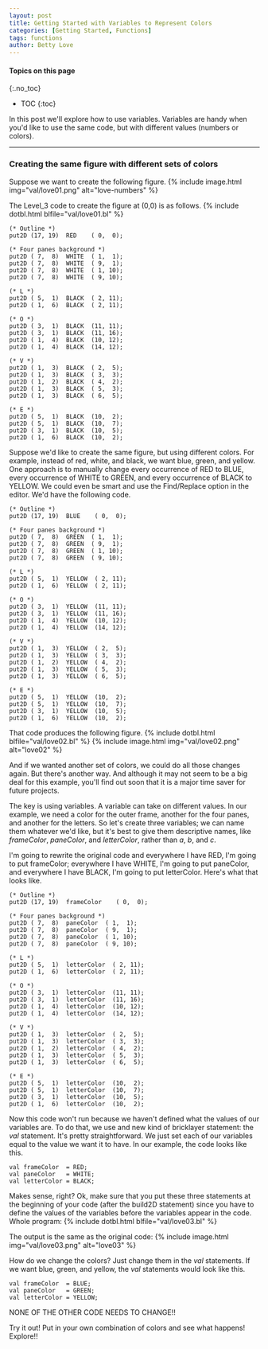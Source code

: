 ```yaml
---
layout: post
title: Getting Started with Variables to Represent Colors
categories: [Getting Started, Functions]
tags: functions
author: Betty Love
---
```


#### Topics on this page
{:.no_toc}
* TOC
{:toc}

In this post we'll explore how to use variables. Variables are handy when you'd like to use the same code, but with different values (numbers or colors).

***

### Creating the same figure with different sets of colors

Suppose we want to create the following figure.
{% include image.html img="val/love01.png"  alt="love-numbers"  %}

The Level_3 code to create the figure at (0,0) is as follows.
{% include dotbl.html blfile="val/love01.bl"  %}
```
(* Outline *)
put2D (17, 19)  RED    ( 0,  0);

(* Four panes background *)
put2D ( 7,  8)  WHITE  ( 1,  1);
put2D ( 7,  8)  WHITE  ( 9,  1);
put2D ( 7,  8)  WHITE  ( 1, 10);
put2D ( 7,  8)  WHITE  ( 9, 10);

(* L *)
put2D ( 5,  1)  BLACK  ( 2, 11);
put2D ( 1,  6)  BLACK  ( 2, 11);

(* O *)
put2D ( 3,  1)  BLACK  (11, 11);
put2D ( 3,  1)  BLACK  (11, 16);
put2D ( 1,  4)  BLACK  (10, 12);
put2D ( 1,  4)  BLACK  (14, 12);

(* V *)
put2D ( 1,  3)  BLACK  ( 2,  5);
put2D ( 1,  3)  BLACK  ( 3,  3);
put2D ( 1,  2)  BLACK  ( 4,  2);
put2D ( 1,  3)  BLACK  ( 5,  3);
put2D ( 1,  3)  BLACK  ( 6,  5);

(* E *)
put2D ( 5,  1)  BLACK  (10,  2);
put2D ( 5,  1)  BLACK  (10,  7);
put2D ( 3,  1)  BLACK  (10,  5);
put2D ( 1,  6)  BLACK  (10,  2);
```

Suppose we'd like to create the same figure, but using different colors. For example, instead of red, white, and black, we want blue, green, and yellow.  One approach is to manually change every occurrence of RED to BLUE, every occurrence of WHITE to GREEN, and every occurrence of BLACK to YELLOW.  We could even be smart and use the Find/Replace option in the editor.  We'd have the following code.

```
(* Outline *)
put2D (17, 19)  BLUE    ( 0,  0);

(* Four panes background *)
put2D ( 7,  8)  GREEN  ( 1,  1);
put2D ( 7,  8)  GREEN  ( 9,  1);
put2D ( 7,  8)  GREEN  ( 1, 10);
put2D ( 7,  8)  GREEN  ( 9, 10);

(* L *)
put2D ( 5,  1)  YELLOW  ( 2, 11);
put2D ( 1,  6)  YELLOW  ( 2, 11);

(* O *)
put2D ( 3,  1)  YELLOW  (11, 11);
put2D ( 3,  1)  YELLOW  (11, 16);
put2D ( 1,  4)  YELLOW  (10, 12);
put2D ( 1,  4)  YELLOW  (14, 12);

(* V *)
put2D ( 1,  3)  YELLOW  ( 2,  5);
put2D ( 1,  3)  YELLOW  ( 3,  3);
put2D ( 1,  2)  YELLOW  ( 4,  2);
put2D ( 1,  3)  YELLOW  ( 5,  3);
put2D ( 1,  3)  YELLOW  ( 6,  5);

(* E *)
put2D ( 5,  1)  YELLOW  (10,  2);
put2D ( 5,  1)  YELLOW  (10,  7);
put2D ( 3,  1)  YELLOW  (10,  5);
put2D ( 1,  6)  YELLOW  (10,  2);
```

That code produces the following figure. 
{% include dotbl.html blfile="val/love02.bl"  %}
{% include image.html img="val/love02.png"  alt="love02"  %}

And if we wanted another set of colors, we could do all those changes again. But there's another way.  And although it may not seem to be a big deal for this example, you'll find out soon that it is a major time saver for future projects.

The key is using variables.  A variable can take on different values. In our example, we need a color for the outer frame, another for the four panes, and another for the letters.  So let's create three variables; we can name them whatever we'd like, but it's best to give them descriptive names, like _frameColor_, _paneColor_, and _letterColor_, rather than _a_, _b_, and _c_.  

I'm going to rewrite the original code and everywhere I have RED, I'm going to put frameColor; everywhere I have WHITE, I'm going to put paneColor, and everywhere I have BLACK, I'm going to put letterColor.  Here's what that looks like.

```
(* Outline *)
put2D (17, 19)  frameColor    ( 0,  0);

(* Four panes background *)
put2D ( 7,  8)  paneColor  ( 1,  1);
put2D ( 7,  8)  paneColor  ( 9,  1);
put2D ( 7,  8)  paneColor  ( 1, 10);
put2D ( 7,  8)  paneColor  ( 9, 10);

(* L *)
put2D ( 5,  1)  letterColor  ( 2, 11);
put2D ( 1,  6)  letterColor  ( 2, 11);

(* O *)
put2D ( 3,  1)  letterColor  (11, 11);
put2D ( 3,  1)  letterColor  (11, 16);
put2D ( 1,  4)  letterColor  (10, 12);
put2D ( 1,  4)  letterColor  (14, 12);

(* V *)
put2D ( 1,  3)  letterColor  ( 2,  5);
put2D ( 1,  3)  letterColor  ( 3,  3);
put2D ( 1,  2)  letterColor  ( 4,  2);
put2D ( 1,  3)  letterColor  ( 5,  3);
put2D ( 1,  3)  letterColor  ( 6,  5);

(* E *)
put2D ( 5,  1)  letterColor  (10,  2);
put2D ( 5,  1)  letterColor  (10,  7);
put2D ( 3,  1)  letterColor  (10,  5);
put2D ( 1,  6)  letterColor  (10,  2);
```

Now this code won't run because we haven't defined what the values of our variables are.  To do that, we use and new kind of bricklayer statement: the _val_ statement. It's pretty straightforward. We just set each of our variables equal to the value we want it to have.  In our example, the code looks like this.

```
val frameColor  = RED;
val paneColor   = WHITE;
val letterColor = BLACK;
```

Makes sense, right?  Ok, make sure that you put these three statements at the beginning of your code (after the build2D statement) since you have to define the values of the variables before the variables appear in the code.  Whole program: 
{% include dotbl.html blfile="val/love03.bl"  %}

The output is the same as the original code:
{% include image.html img="val/love03.png"  alt="love03"  %}

How do we change the colors?  Just change them in the _val_ statements.  If we want blue, green, and yellow, the _val_ statements would look like this.

```
val frameColor  = BLUE;
val paneColor   = GREEN;
val letterColor = YELLOW;
```

NONE OF THE OTHER CODE NEEDS TO CHANGE!!

Try it out!  Put in your own combination of colors and see what happens!  Explore!!